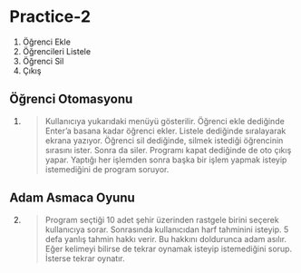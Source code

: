 # Practice-2

1.	Öğrenci Ekle
2.	Öğrencileri Listele
3.	Öğrenci Sil
4.	Çıkış

## Öğrenci Otomasyonu
1) >Kullanıcıya yukarıdaki menüyü gösterilir. Öğrenci ekle dediğinde Enter’a basana kadar öğrenci ekler.
Listele dediğinde sıralayarak ekrana yazıyor.
Öğrenci sil dediğinde, silmek istediği öğrencinin sırasını ister. Sonra da siler. Programı kapat dediğinde de oto çıkış yapar.
Yaptığı her işlemden sonra başka bir işlem yapmak isteyip istemediğini de program soruyor.

## Adam Asmaca Oyunu
2)	>Program seçtiği 10 adet şehir üzerinden rastgele birini seçerek kullanıcıya sorar.
Sonrasında kullanıcıdan harf tahminini isteyip. 5 defa yanlış tahmin hakkı verir.
Bu hakkını doldurunca adam asılır. Eğer kelimeyi bilirse de tekrar oynamak isteyip istemediğini sorup. İsterse tekrar oynatır.


